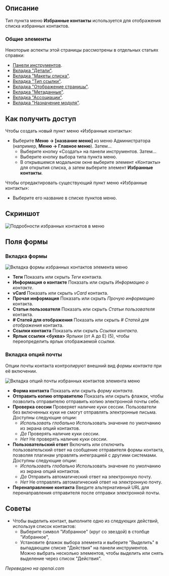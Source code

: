 <!-- Filename: Help4.x:Menu_Item:_Featured_Contacts / Display title: Избранные контакты  -->

## Описание

Тип пункта меню **Избранные контакты** используется для отображения списка избранных контактов.

### Общие элементы

Некоторые аспекты этой страницы рассмотрены в отдельных статьях справки:

* [Панели инструментов](jdocmanual?article=help/common-elements/toolbars).
* [Вкладка "Детали"](jdocmanual?article=help/menu-items-common/menu-item-details).
* [Вкладка "Макеты списка"](jdocmanual?article=help/menu-items-common/menu-item-list-layouts).
* [Вкладка "Тип ссылки"](jdocmanual?article=help/menu-items-common/menu-item-link-type).
* [Вкладка "Отображение страницы"](jdocmanual?article=help/menu-items-common/menu-item-page-display).
* [Вкладка "Метаданные"](jdocmanual?article=help/menu-items-common/menu-item-metadata).
* [Вкладка "Ассоциации"](jdocmanual?article=help/common-elements/edit-associations).
* [Вкладка "Назначение модуля"](jdocmanual?article=help/menu-items-common/menu-item-module-assignment).

## Как получить доступ

Чтобы создать новый пункт меню «Избранные контакты»:

- Выберите **Меню → \[название меню\]** из меню Администратора
  (например, **Меню → Главное меню**). Затем...
  - Выберите кнопку «Создать» на панели инструментов. Затем...
  - Выберите кнопку выбора типа пункта меню.
  - В открывшемся модальном окне выберите элемент «Контакты» для открытия списка, а затем
    выберите элемент **Избранные контакты**.

Чтобы отредактировать существующий пункт меню «Избранные контакты»:

- Выберите его название в списке пунктов меню.

## Скриншот

![Подробности избранных контактов в меню](../../../ru/images/menu-items/contacts-featured-contacts-details-tab.png)

## Поля формы

### Вкладка формы

![Вкладка формы избранных контактов элемента меню](../../../ru/images/menu-items/contacts-featured-contacts-form-tab.png)

- **Теги** Показать или скрыть *Теги* контакта.
- **Информация о контакте** Показать или скрыть *Информацию о контакте*.
- **vCard** Показать или скрыть *vCard* контакта.
- **Прочая информация** Показать или скрыть *Прочую информацию* контакта.
- **Статьи пользователя** Показать или скрыть *Статьи пользователя* контакта.
- **# Статей для отображения** Показать или скрыть *# Статей для отображения* контакта.
- **Ссылки контакта** Показать или скрыть *Ссылки контакта*.
- **Ярлык ссылки \<буква\>** Ярлыки (от A до E) (5), чтобы переопределить ярлык отображаемой ссылки.

### Вкладка опций почты

Опции почты контакта контролируют внешний вид *формы контакта* при её включении.

![Вкладка опций почты избранных контактов элемента меню](../../../ru/images/menu-items/contacts-featured-contacts-mail-options-tab.png)

- **Форма контакта** Показать или скрыть *форму контакта*.
- **Отправить копию отправителю** Показать или скрыть флажок, чтобы позволить отправителю отправить копию электронной почты себе.
- **Проверка сессии** Проверяет наличие куки сессии. Пользователи без включенных куки не смогут отправлять электронные письма.
    Доступны следующие опции:
    - *Использовать глобально* Использовать значение по умолчанию из экрана опций контактов.
    - *Да* Проверять наличие куки сессии.
    - *Нет* Не проверять наличие куки сессии.
- **Пользовательский ответ** Включить или отключить пользовательский ответ на сообщение отправителя формы контакта, позволяя плагинам управлять интеграцией с другими системами.
    Доступны следующие опции:
    - *Использовать глобально* Использовать значение по умолчанию из экрана опций контактов.
    - *Да* Отправить автоматический ответ на электронную почту.
    - *Нет* Не отправлять автоматический ответ на электронную почту.
- **Перенаправление контакта** Введите альтернативный URL для перенаправления отправителя после отправки электронной почты.

## Советы

- Чтобы выделить контакт, выполните одно из следующих действий, используя список контактов:
  - Выберите символ "Избранное" (круг со звездой) в столбце "Избранное",
  - Установите флажок выбора элемента и выберите "Выделить" в выпадающем списке "Действия" на панели инструментов. Можно выбрать несколько элементов, чтобы выделить или снять выделение через список "Действия".

*Переведено на openai.com*

